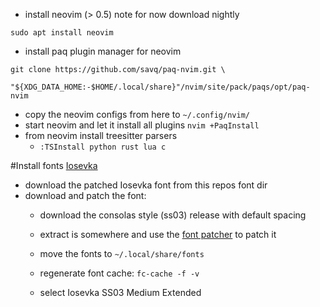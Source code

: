 - install neovim (> 0.5) note for now download nightly
```
sudo apt install neovim
```

- install paq plugin manager for neovim
```
git clone https://github.com/savq/paq-nvim.git \
    "${XDG_DATA_HOME:-$HOME/.local/share}"/nvim/site/pack/paqs/opt/paq-nvim
```

- copy the neovim configs from here to `~/.config/nvim/`
- start neovim and let it install all plugins `nvim +PaqInstall`
- from neovim install treesitter parsers 
	- `:TSInstall python rust lua c`

#Install fonts [Iosevka](https://github.com/be5invis/Iosevka)
- download the patched Iosevka font from this repos font dir 
- download and patch the font:
	- download the consolas style (ss03) release with default spacing
	- extract is somewhere and use the [font patcher](https://github.com/ryanoasis/nerd-fonts#option-8-patch-your-own-font) to patch it

	- move the fonts to `~/.local/share/fonts`
	- regenerate font cache: `fc-cache -f -v`
	- select Iosevka SS03 Medium Extended

